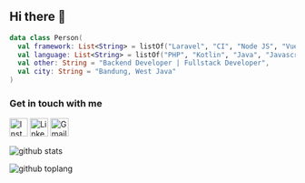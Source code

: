 ## Hi there 👋

```kotlin
data class Person(
  val framework: List<String> = listOf("Laravel", "CI", "Node JS", "Vue JS", "React JS"),
  val language: List<String> = listOf("PHP", "Kotlin", "Java", "Javascript", "Typescript"),
  val other: String = "Backend Developer | Fullstack Developer",
  val city: String = "Bandung, West Java"
)
```

### Get in touch with me
[<img src="https://img.shields.io/badge/-instagram-cd486b?style=for-the-badge&logo=instagram&logoColor=white" height="32px" title="Instagram" alt="Instagram">](https://www.instagram.com/indra.ndra26)
[<img src="https://img.shields.io/badge/-LinkedIn-blue?style=for-the-badge&logo=linkedin&logoColor=white" height="32px" title="LinkedIn" alt="LinkedIn">](https://www.linkedin.com/in/indra-yana)
[<img src="https://img.shields.io/badge/-Gmail-red?style=for-the-badge&logo=Gmail&logoColor=white" height="32px" title="Gmail">](mailto:indra.ndra26@gmail.com)

![github stats](https://github-readme-stats.vercel.app/api?username=indra-yana&show_icons=true&theme=dark)

![github toplang](https://github-readme-stats.vercel.app/api/top-langs/?username=indra-yana&layout=compact&theme=dark)

<!--
**indra-yana/indra-yana** is a ✨ _special_ ✨ repository because its `README.md` (this file) appears on your GitHub profile.

Here are some ideas to get you started:

- 🔭 I’m currently working on ...
- 🌱 I’m currently learning ...
- 👯 I’m looking to collaborate on ...
- 🤔 I’m looking for help with ...
- 💬 Ask me about ...
- 📫 How to reach me: ...
- 😄 Pronouns: ...
- ⚡ Fun fact: ...
-->

